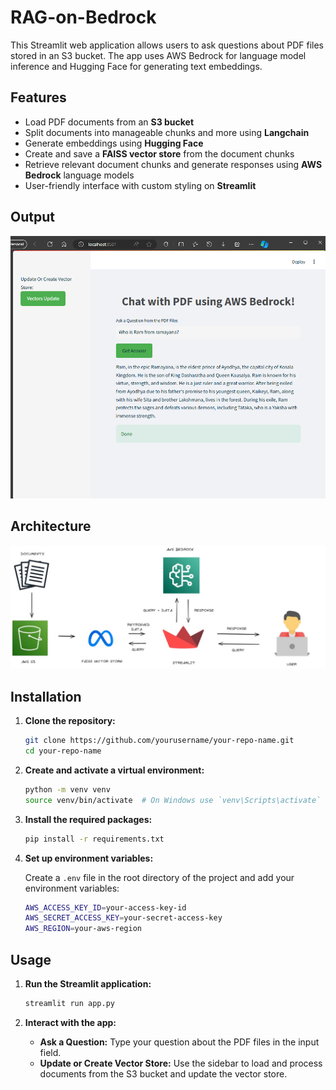 # RAG-on-Bedrock

This Streamlit web application allows users to ask questions about PDF files stored in an S3 bucket. The app uses AWS Bedrock for language model inference and Hugging Face for generating text embeddings.

## Features

- Load PDF documents from an **S3 bucket**
- Split documents into manageable chunks and more using **Langchain**
- Generate embeddings using **Hugging Face**
- Create and save a **FAISS vector store** from the document chunks
- Retrieve relevant document chunks and generate responses using **AWS Bedrock** language models
- User-friendly interface with custom styling on **Streamlit**

## Output

![output image](output.png)

## Architecture

![architecture](architecture.jpg)

## Installation

1. **Clone the repository:**

    ```bash
    git clone https://github.com/yourusername/your-repo-name.git
    cd your-repo-name
    ```

2. **Create and activate a virtual environment:**

    ```bash
    python -m venv venv
    source venv/bin/activate  # On Windows use `venv\Scripts\activate`
    ```

3. **Install the required packages:**

    ```bash
    pip install -r requirements.txt
    ```

4. **Set up environment variables:**

    Create a `.env` file in the root directory of the project and add your environment variables:

    ```bash
    AWS_ACCESS_KEY_ID=your-access-key-id
    AWS_SECRET_ACCESS_KEY=your-secret-access-key
    AWS_REGION=your-aws-region
    ```

## Usage

1. **Run the Streamlit application:**

    ```bash
    streamlit run app.py
    ```

2. **Interact with the app:**

    - **Ask a Question:** Type your question about the PDF files in the input field.
    - **Update or Create Vector Store:** Use the sidebar to load and process documents from the S3 bucket and update the vector store.
